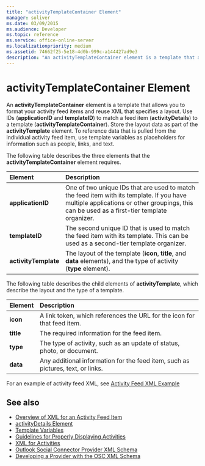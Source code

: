 ```yaml
---
title: "activityTemplateContainer Element"
manager: soliver
ms.date: 03/09/2015
ms.audience: Developer
ms.topic: reference
ms.service: office-online-server
ms.localizationpriority: medium
ms.assetid: 74662f25-5e18-4d0b-999c-a144427ad9e3
description: "An activityTemplateContainer element is a template that allows you to format your activity feed items and reuse XML that specifies a layout."
---
```


# activityTemplateContainer Element

An **activityTemplateContainer** element is a template that allows you to format your activity feed items and reuse XML that specifies a layout. Use IDs (**applicationID** and **templateID**) to match a feed item (**activityDetails**) to a template (**activityTemplateContainer**). Store the layout data as part of the **activityTemplate** element. To reference data that is pulled from the individual activity feed item, use template variables as placeholders for information such as people, links, and text. 
  
The following table describes the three elements that the **activityTemplateContainer** element requires. 
  
|**Element**|**Description**|
|:-----|:-----|
|**applicationID** <br/> |One of two unique IDs that are used to match the feed item with its template. If you have multiple applications or other groupings, this can be used as a first-tier template organizer. |
|**templateID** <br/> |The second unique ID that is used to match the feed item with its template. This can be used as a second-tier template organizer. |
|**activityTemplate** <br/> |The layout of the template (**icon**, **title**, and **data** elements), and the type of activity (**type** element). |
   
The following table describes the child elements of **activityTemplate**, which describe the layout and the type of a template.
  
|**Element**|**Description**|
|:-----|:-----|
|**icon** <br/> |A link token, which references the URL for the icon for that feed item. |
|**title** <br/> |The required information for the feed item. |
|**type** <br/> |The type of activity, such as an update of status, photo, or document. |
|**data** <br/> |Any additional information for the feed item, such as pictures, text, or links. |
   
For an example of activity feed XML, see [Activity Feed XML Example](activity-feed-xml-example.md)
  
## See also

- [Overview of XML for an Activity Feed Item](overview-of-xml-for-an-activity-feed-item.md)  
- [activityDetails Element](activitydetails-element.md)  
- [Template Variables](template-variables.md)  
- [Guidelines for Properly Displaying Activities](guidelines-for-properly-displaying-activities.md)  
- [XML for Activities](xml-for-activities.md)  
- [Outlook Social Connector Provider XML Schema](outlook-social-connector-provider-xml-schema.md)
- [Developing a Provider with the OSC XML Schema](developing-a-provider-with-the-osc-xml-schema.md)

